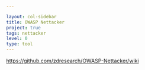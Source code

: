 ```yaml
---

layout: col-sidebar
title: OWASP Nettacker
project: true
tags: nettacker
level: 0
type: tool
---
```


https://github.com/zdresearch/OWASP-Nettacker/wiki
